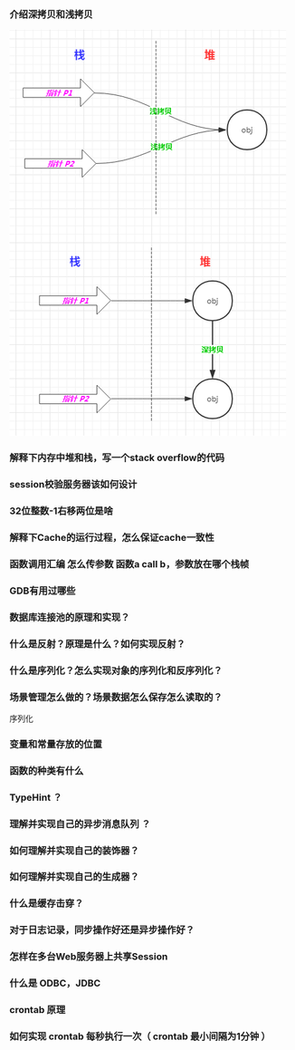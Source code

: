### 介绍深拷贝和浅拷贝
<img src="./images/README/浅拷贝和深拷贝.png">

### 解释下内存中堆和栈，写一个stack overflow的代码

### session校验服务器该如何设计

### 32位整数-1右移两位是啥

### 解释下Cache的运行过程，怎么保证cache一致性

### 函数调用汇编 怎么传参数 函数a call b，参数放在哪个栈帧 

### GDB有用过哪些

### 数据库连接池的原理和实现？

### 什么是反射？原理是什么？如何实现反射？

### 什么是序列化？怎么实现对象的序列化和反序列化？

### 场景管理怎么做的？场景数据怎么保存怎么读取的？
序列化

### 变量和常量存放的位置

### 函数的种类有什么

### TypeHint ？

### 理解并实现自己的异步消息队列 ？

### 如何理解并实现自己的装饰器？


### 如何理解并实现自己的生成器？

### 什么是缓存击穿？


### 对于日志记录，同步操作好还是异步操作好？

### 怎样在多台Web服务器上共享Session

### 什么是 ODBC，JDBC

### crontab 原理

### 如何实现 crontab 每秒执行一次（ crontab 最小间隔为1分钟 ）
